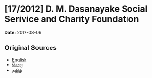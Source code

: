# [17/2012] D. M. Dasanayake Social Serivice and Charity Foundation

**Date:** 2012-08-06

## Original Sources

- [English](https://documents.gov.lk/view/acts/2012/8/17-2012_E.pdf)
- [සිංහල](https://documents.gov.lk/view/acts/2012/8/17-2012_S.pdf)
- [தமிழ்](https://documents.gov.lk/view/acts/2012/8/17-2012_T.pdf)
